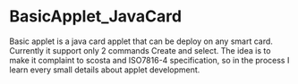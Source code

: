 # BasicApplet_JavaCard
Basic applet is a java card applet that can be deploy on any smart card. 
Currently it support only 2 commands Create and select.
The idea is to make it complaint to scosta and ISO7816-4 specification, 
so in the process I learn every small details about applet development.
